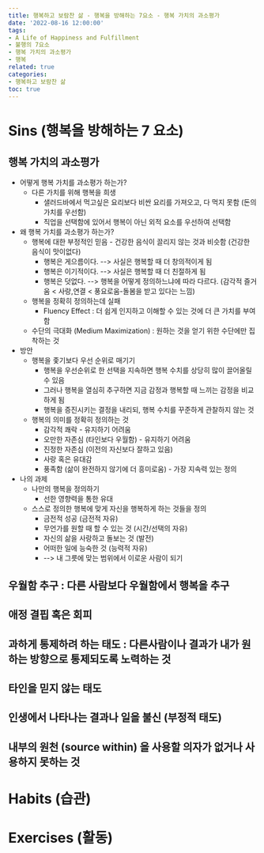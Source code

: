 ```yaml
---
title: 행복하고 보람찬 삶 - 행복을 방해하는 7요소 - 행복 가치의 과소평가
date: '2022-08-16 12:00:00'
tags:
- A Life of Happiness and Fulfillment
- 불행의 7요소
- 행복 가치의 과소평가
- 행복
related: true
categories:
- 행복하고 보람찬 삶
toc: true
---
```


# Sins (행복을 방해하는 7 요소)


## 행복 가치의 과소평가
+ 어떻게 행복 가치를 과소평가 하는가?
	* 다른 가치를 위해 행복을 희생
		- 샐러드바에서 먹고싶은 요리보다 비싼 요리를 가져오고, 다 먹지 못함 (돈의 가치를 우선함)
		- 직업을 선택함에 있어서 행복이 아닌 외적 요소를 우선하여 선택함
+ 왜 행복 가치를 과소평가 하는가?
	* 행복에 대한 부정적인 믿음 - 건강한 음식이 끌리지 않는 것과 비슷함 (건강한 음식이 맛이없다)
		- 행복은 게으름이다. --> 사실은 행복할 때 더 창의적이게 됨
		- 행복은 이기적이다. --> 사실은 행복할 때 더 친절하게 됨
		- 행복은 덧없다. --> 행복을 어떻게 정의하느냐에 따라 다르다. (감각적 즐거움 < 사랑,연결 < 풍요로움-돌봄을 받고 있다는 느낌)
	* 행복을 정확히 정의하는데 실패
		- Fluency Effect : 더 쉽게 인지하고 이해할 수 있는 것에 더 큰 가치를 부여함
	* 수단의 극대화 (Medium Maximization) : 원하는 것을 얻기 위한 수단에만 집착하는 것
+ 방안
	* 행복을 좇기보다 우선 순위로 매기기
		- 행복을 우선순위로 한 선택을 지속하면 행복 수치를 상당히 많이 끌어올릴 수 있음
		- 그러나 행복을 열심히 추구하면 지금 감정과 행복할 때 느끼는 감정을 비교하게 됨
		- 행복을 증진시키는 결정을 내리되, 행복 수치를 꾸준하게 관찰하지 않는 것
	* 행복의 의미를 정확히 정의하는 것
		- 감각적 쾌락 - 유지하기 어려움
		- 오만한 자존심 (타인보다 우월함) - 유지하기 어려움
		- 진정한 자존심 (이전의 자신보다 잘하고 있음)
		- 사랑 혹은 유대감
		- 풍족함 (삶이 완전하지 않기에 더 흥미로움) - 가장 지속력 있는 정의
+ 나의 과제
	* 나만의 행복을 정의하기
		- 선한 영향력을 통한 유대
	* 스스로 정의한 행복에 맞게 자신을 행복하게 하는 것들을 정의
		- 금전적 성공 (금전적 자유)
		- 무언가를 원할 때 할 수 있는 것 (시간/선택의 자유)
		- 자신의 삶을 사랑하고 돌보는 것 (발전)
		- 어떠한 일에 능숙한 것 (능력적 자유)
		- --> 내 그릇에 맞는 범위에서 이로운 사람이 되기

## 우월함 추구 : 다른 사람보다 우월함에서 행복을 추구
## 애정 결핍 혹은 회피
## 과하게 통제하려 하는 태도 : 다른사람이나 결과가 내가 원하는 방향으로 통제되도록 노력하는 것 
## 타인을 믿지 않는 태도
## 인생에서 나타나는 결과나 일을 불신 (부정적 태도)
## 내부의 원천 (source within) 을 사용할 의자가 없거나 사용하지 못하는 것

# Habits (습관)

# Exercises (활동)
